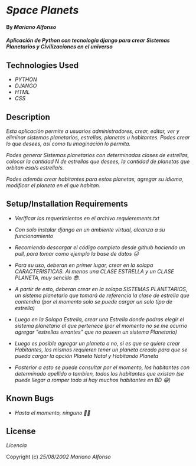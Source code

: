 # _Space Planets_

#### By _**Mariano Alfonso**_

#### _Aplicación de Python con tecnología django para crear Sistemas Planetarios y Civilizaciones en el universo_

## Technologies Used

* _PYTHON_
* _DJANGO_
* _HTML_
* _CSS_

## Description

_Esta aplicación permite a usuarios administradores, crear, editar, ver y eliminar sistemas planetarios, estrellas, planetas u habitantes.
Podes crear lo que desees, así como tu imaginación lo permita._

_Podes generar Sistemas planetarios con determinadas clases de estrellas, colocar la cantidad N de estrellas que desees,
la cantidad de planetas que orbitan esa/s estrella/s._

_Podes además crear habitantes para estos planetas, agregar su idioma, modificar el planeta en el que habitan._

## Setup/Installation Requirements

* _Verificar los requerimientos en el archivo requierements.txt_
* _Con solo instalar django en un ambiente virtual, alcanza a su funcionamiento_
* _Recomiendo descargar el código completo desde github haciendo un pull, para tomar como ejemplo la base de datos 😜_


* _Para su uso, deberan en primer lugar, crear en la solapa CARACTERISTICAS. Al menos una CLASE ESTRELLA y un CLASE PLANETA, muy sencillo 😎._
* _A partir de esto, deberan crear en la solapa SISTEMAS PLANETARIOS, un sistema planetario que tomará de referencia la clase de estrella que contendra (por el momento solo se puede cargar un solo tipo de estrella)_
*  _Luego en la Solapa Estrella, crear una Estrella donde podras elegir el sistema planetario al que pertenece (por el momento no se me ocurrio agregar "estrellas errantes" que no poseen un sistema Planetario)_
* _Luego es posible agregar un planeta o no, si es que se quiere crear Habitantes, los mismos requieren tener un planeta creado para que se pueda cargar la opción Planeta Natal y Habitando Planeta_ 
* _Posterior a esto se puede consultar por el momento, los habitantes con determinado apellido o tambien, todos los habitantes que existan (se puede llegar a romper todo si hay muchos habitantes en BD 😁)_



## Known Bugs

* _Hasta el momento, ninguno 😶‍🌫_

## License

_Licencia_

Copyright (c) _25/08/2002_ _Mariano Alfonso_